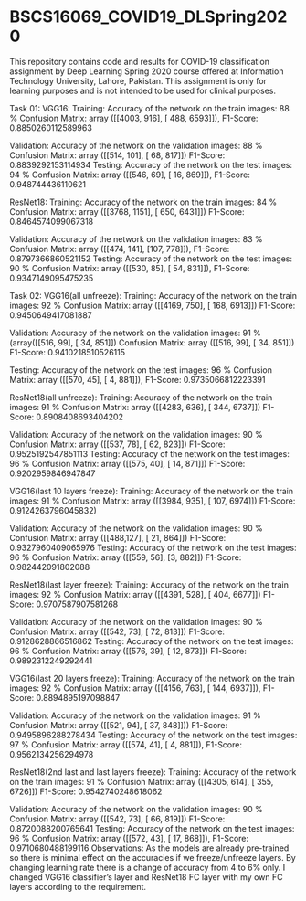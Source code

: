 # BSCS16069_COVID19_DLSpring2020
This repository contains code and results for COVID-19 classification assignment by Deep Learning Spring 2020 course offered at Information Technology University, Lahore, Pakistan. This assignment is only for learning purposes and is not intended to be used for clinical purposes.

Task 01:
VGG16:
Training:
Accuracy of the network on the train images: 88 %
Confusion Matrix: array ([[4003, 916],
        			      [ 488, 6593]]),
 F1-Score: 0.8850260112589963
 
 
Validation:
Accuracy of the network on the validation images: 88 %
Confusion Matrix: array ([[514, 101],
        		    	      [ 68, 817]])
F1-Score: 0.8839292153114934
Testing:
Accuracy of the network on the test images: 94 %
Confusion Matrix: array ([[546, 69],
       			      [ 16, 869]]),
 F1-Score: 0.948744436110621

ResNet18:
Training:
Accuracy of the network on the train images: 84 %
Confusion Matrix: array ([[3768, 1151],
        		    	      [ 650, 6431]])
F1-Score: 0.8464574099067318
 
 
Validation:
Accuracy of the network on the validation images: 83 %
Confusion Matrix: array ([[474, 141],
        			      [107, 778]]),
F1-Score: 0.8797366860521152
Testing:
Accuracy of the network on the test images: 90 %
Confusion Matrix: array ([[530, 85],
        			      [ 54, 831]]),
F1-Score: 0.9347149095475235

Task 02:
VGG16(all unfreeze):
Training:
Accuracy of the network on the train images: 92 %
Confusion Matrix: array ([[4169, 750],
        			      [ 168, 6913]])
F1-Score: 0.9450649417081887
 
 
Validation:
Accuracy of the network on the validation images: 91 %
(array([[516,  99],
        [ 34, 851]])
Confusion Matrix: array ([[516, 99],
        			      [ 34, 851]])
F1-Score: 0.9410218510526115

Testing:
Accuracy of the network on the test images: 96 %
Confusion Matrix: array ([[570, 45],
        			     [  4, 881]]),
F1-Score: 0.9735066812223391

ResNet18(all unfreeze):
Training:
Accuracy of the network on the train images: 91 %
Confusion Matrix: array ([[4283, 636],
        			     [ 344, 6737]])
F1-Score: 0.8908408693404202
 
 
Validation:
Accuracy of the network on the validation images: 90 %
Confusion Matrix: array ([[537, 78],
        			      [ 62, 823]])
F1-Score: 0.9525192547851113
Testing:
Accuracy of the network on the test images: 96 %
Confusion Matrix: array ([[575, 40],
        			     [ 14, 871]])
F1-Score: 0.9202959846947847

VGG16(last 10 layers freeze):
Training:
Accuracy of the network on the train images: 91 %
Confusion Matrix: array ([[3984, 935],
        			     [ 107, 6974]])
F1-Score: 0.9124263796045832)
 
 
Validation:
Accuracy of the network on the validation images: 90 %
Confusion Matrix: array ([[488,127],
        			       [ 21, 864]])
F1-Score: 0.9327960409065976
Testing:
Accuracy of the network on the test images: 96 %
Confusion Matrix: array ([[559, 56],
       			      [3, 882]])
F1-Score: 0.982442091802088

ResNet18(last layer freeze):
Training:
Accuracy of the network on the train images: 92 %
Confusion Matrix: array ([[4391, 528],
        			      [ 404, 6677]])
F1-Score: 0.9707587907581268
 
 
Validation:
Accuracy of the network on the validation images: 90 %
Confusion Matrix: array ([[542, 73],
       			      [ 72, 813]])
F1-Score: 0.9128628866516862
Testing:
Accuracy of the network on the test images: 96 %
Confusion Matrix: array ([[576, 39],
       			      [ 12, 873]])
F1-Score: 0.9892312249292441

VGG16(last 20 layers freeze):
Training:
Accuracy of the network on the train images: 92 %
Confusion Matrix: array ([[4156, 763],
        			      [ 144, 6937]]),
F1-Score: 0.8894895197098847
 
 
Validation:
Accuracy of the network on the validation images: 91 %
Confusion Matrix: array ([[521, 94],
        			       [ 37, 848]]))
F1-Score: 0.9495896288278434
Testing:
Accuracy of the network on the test images: 97 %
Confusion Matrix: array ([[574, 41],
        			      [ 4, 881]]),
F1-Score: 0.9562134256294978

ResNet18(2nd last and last layers freeze):
Training:
Accuracy of the network on the train images: 91 %
Confusion Matrix: array ([[4305, 614],
        			      [ 355, 6726]])
F1-Score: 0.9542740248618062
 
 
Validation:
Accuracy of the network on the validation images: 90 %
Confusion Matrix: array ([[542, 73],
       			     [ 66, 819]])
F1-Score: 0.8720088200765641
Testing:
Accuracy of the network on the test images: 96 %
Confusion Matrix: array ([[572, 43],
        			     [ 17, 868]]),
F1-Score: 0.9710680488199116
Observations:
As the models are already pre-trained so there is minimal effect on the accuracies if we freeze/unfreeze layers. By changing learning rate there is a change of accuracy from 4 to 6% only. I changed VGG16 classifier’s layer and ResNet18 FC layer with my own FC layers according to the requirement.
